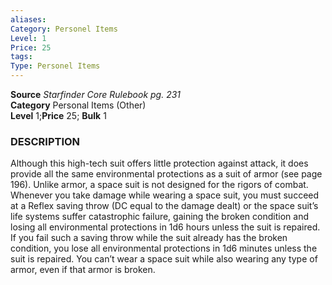 ```yaml
---
aliases: 
Category: Personel Items
Level: 1
Price: 25
tags: 
Type: Personel Items
---
```

**Source** _Starfinder Core Rulebook pg. 231_  
**Category** Personal Items (Other)  
**Level** 1;**Price** 25; **Bulk** 1

### DESCRIPTION

Although this high-tech suit offers little protection against attack, it does provide all the same environmental protections as a suit of armor (see page 196). Unlike armor, a space suit is not designed for the rigors of combat. Whenever you take damage while wearing a space suit, you must succeed at a Reflex saving throw (DC equal to the damage dealt) or the space suit’s life systems suffer catastrophic failure, gaining the broken condition and losing all environmental protections in 1d6 hours unless the suit is repaired. If you fail such a saving throw while the suit already has the broken condition, you lose all environmental protections in 1d6 minutes unless the suit is repaired. You can’t wear a space suit while also wearing any type of armor, even if that armor is broken.
